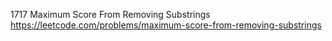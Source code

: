1717 Maximum Score From Removing Substrings https://leetcode.com/problems/maximum-score-from-removing-substrings